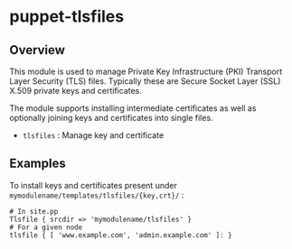 # puppet-tlsfiles

## Overview

This module is used to manage Private Key Infrastructure (PKI) Transport Layer
Security (TLS) files. Typically these are Secure Socket Layer (SSL) X.509
private keys and certificates.

The module supports installing intermediate certificates as well as optionally
joining keys and certificates into single files.

* `tlsfiles` : Manage key and certificate

## Examples

To install keys and certificates present under
`mymodulename/templates/tlsfiles/{key,crt}/` :

    # In site.pp
    Tlsfile { srcdir => 'mymodulename/tlsfiles' }
    # For a given node
    tlsfile { [ 'www.example.com', 'admin.example.com' ]: }

